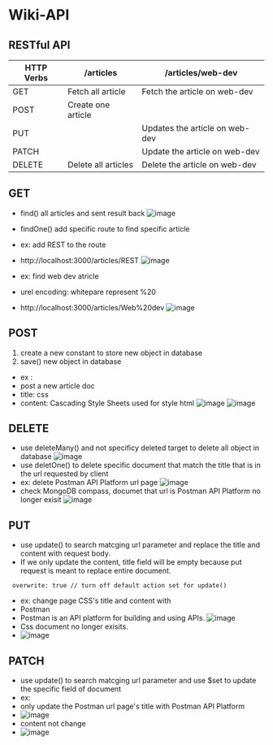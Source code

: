 # Wiki-API

## RESTful API

| HTTP Verbs | /articles | /articles/web-dev  |
| ------------- | ------------- |------------- |
| GET  | Fetch all article | Fetch the article on web-dev  |
| POST  | Create one article  |  |
| PUT |  |Updates the article on web-dev |
| PATCH |  |Update the article on web-dev  |
| DELETE | Delete all articles |Delete the article on web-dev  |
## GET
- find() all articles and sent result back
![image](https://user-images.githubusercontent.com/79159894/188518645-005e28ad-2252-4383-8670-2cc877f30fbd.png)

- findOne() add specific route to find specific article
- ex: add REST to the route
-  http://localhost:3000/articles/REST
![image](https://user-images.githubusercontent.com/79159894/188524380-9fe2619c-9462-4800-bd2d-abbe0a3bb426.png)
- ex: find web dev atricle
- urel encoding: whitepare represent %20
- http://localhost:3000/articles/Web%20dev
![image](https://user-images.githubusercontent.com/79159894/188525175-3bca87ca-e256-490d-96f8-5637835036df.png)


## POST
1. create a new constant to store new object in database
2. save() new object in database
- ex : 
- post a new article doc
- title: css
- content: Cascading Style Sheets used for style html
![image](https://user-images.githubusercontent.com/79159894/188515646-dd9940d9-fc59-4873-9792-38ab9b3c7f30.png)
![image](https://user-images.githubusercontent.com/79159894/188515708-79ed3151-b240-41c3-abfd-b6576802d22b.png)


## DELETE
 - use deleteMany() and not specificy deleted target to delete all object in database
 ![image](https://user-images.githubusercontent.com/79159894/188519227-f53e687d-10cb-44a3-8abf-71075728dbfc.png)
 - use deletOne() to delete specific document that match the title that is in the url requested by client
 - ex: delete Postman API Platform url page
 ![image](https://user-images.githubusercontent.com/79159894/188570481-06b45003-2e1b-4aca-bc73-c06d82a74020.png)
- check MongoDB compass, documet that url is Postman API Platform no longer exisit
 ![image](https://user-images.githubusercontent.com/79159894/188571429-6071c8db-f464-4cb4-8c0d-1c85d4e0072f.png)

 ## PUT
 - use update() to search matcging url parameter and replace the title and content with request body.
 - If we only update the content, title field will be empty because put request is meant to replace entire document.
```
 overwrite: true // turn off default action set for update()
```
 - ex: change page CSS's title and content with 
 - Postman
 - Postman is an API platform for building and using APIs.
 ![image](https://user-images.githubusercontent.com/79159894/188562981-ffd7cc73-58e5-475a-bb7c-2a9e7c7e0375.png)
- Css document no longer exisits.
- ![image](https://user-images.githubusercontent.com/79159894/188563236-53861bc3-6d98-4882-97e8-ba4d98f7ced9.png)
## PATCH
- use update() to search matcging url parameter and use $set to update the specific field of document
- ex:
- only update the Postman url page's title with Postman API Platform
- ![image](https://user-images.githubusercontent.com/79159894/188567726-885f7aeb-e652-4b68-bc3d-2680fa9bac80.png)
- content not change
- ![image](https://user-images.githubusercontent.com/79159894/188568351-15fb1685-b1c6-4203-a33f-e51a02902959.png)

